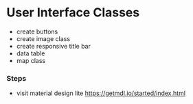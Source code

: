 # User Interface Classes

- create buttons
- create image class
- create responsive title bar
- data table
- map class
### Steps
- visit material design lite https://getmdl.io/started/index.html